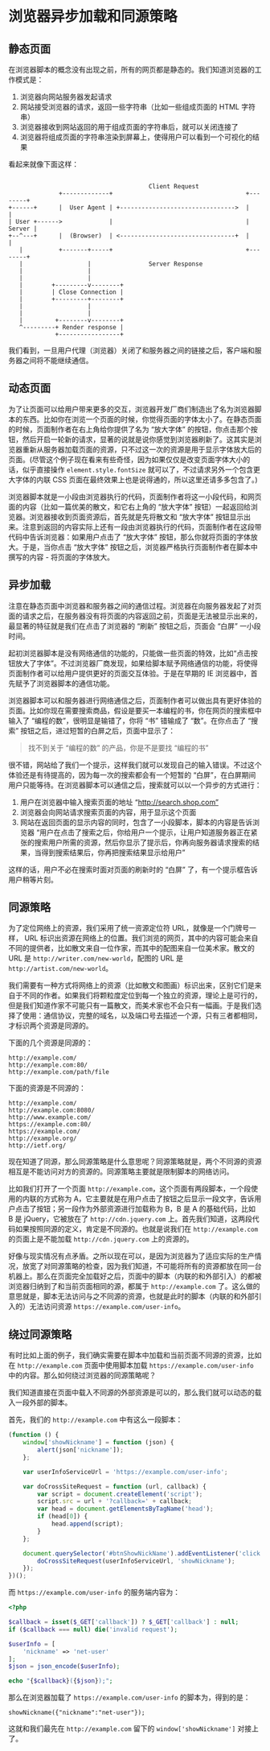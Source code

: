 # 浏览器异步加载和同源策略

## 静态页面
在浏览器脚本的概念没有出现之前，所有的网页都是静态的。我们知道浏览器的工作模式是：

1. 浏览器向网站服务器发起请求
2. 网站接受浏览器的请求，返回一些字符串（比如一些组成页面的 HTML 字符串）
3. 浏览器接收到网站返回的用于组成页面的字符串后，就可以关闭连接了
4. 浏览器将组成页面的字符串渲染到屏幕上，使得用户可以看到一个可视化的结果

看起来就像下面这样：

```

                                       Client Request                              
              +-------------+                                     +--------+       
+------+      |  User Agent | +-------------------------------->  |        |       
| User +------>             |                                     | Server |       
+--^---+      |  (Browser)  | <--------------------------------+  |        |       
   |          +-------+-----+                                     +--------+       
   |                  |                Server Response                             
   |                  |                                                            
   |                  |                                                            
   |        +---------v--------+                                                   
   |        | Close Connection |                                                   
   |        +---------+--------+                                                   
   |                  |                                                            
   |                  |                                                            
   |         +--------v--------+                                                   
   ^---------+ Render response |                                                   
             +-----------------+                                                   
```

我们看到，一旦用户代理（浏览器）关闭了和服务器之间的链接之后，客户端和服务器之间将不能继续通信。

## 动态页面
为了让页面可以给用户带来更多的交互，浏览器开发厂商们制造出了名为浏览器脚本的东西。比如你在浏览一个页面的时候，你觉得页面的字体太小了。在静态页面的时候，页面制作者在右上角给你提供了名为 “放大字体” 的按钮，你点击那个按钮，然后开启一轮新的请求，显著的说就是说你感觉到浏览器刷新了。这其实是浏览器重新从服务器加载页面的资源，只不过这一次的资源是用于显示字体放大后的页面。(尽管这个例子现在看来有些奇怪，因为如果仅仅是改变页面字体大小的话，似乎直接操作 `element.style.fontSize` 就可以了，不过请求另外一个包含更大字体的内联 CSS 页面在最终效果上也是说得通的，所以这里还请多多包含了。)

浏览器脚本就是一小段由浏览器执行的代码，页面制作者将这一小段代码，和网页面的内容（比如一篇优美的散文，和它右上角的 “放大字体” 按钮）一起返回给浏览器。浏览器接收到页面资源后，首先就是先将散文和 “放大字体” 按钮显示出来。注意到返回的内容实际上还有一段由浏览器执行的代码，页面制作者在这段带代码中告诉浏览器：如果用户点击了 “放大字体” 按钮，那么你就将页面的字体放大。于是，当你点击 “放大字体” 按钮之后，浏览器严格执行页面制作者在脚本中撰写的内容 - 将页面的字体放大。

## 异步加载
注意在静态页面中浏览器和服务器之间的通信过程。浏览器在向服务器发起了对页面的请求之后，在服务器没有将页面的内容返回之前，页面是无法被显示出来的，最显著的特征就是我们在点击了浏览器的 “刷新” 按钮之后，页面会 “白屏” 一小段时间。

起初浏览器脚本是没有网络通信的功能的，只能做一些页面的特效，比如“点击按钮放大了字体”。不过浏览器厂商发现，如果给脚本赋予网络通信的功能，将使得页面制作者可以给用户提供更好的页面交互体验。于是在早期的 IE 浏览器中，首先赋予了浏览器脚本的通信功能。

浏览器脚本可以和服务器进行网络通信之后，页面制作者可以做出具有更好体验的页面。比如你现在需要搜索商品，假设是要买一本编程的书，你在网页的搜索框中输入了 “编程的数”，很明显是输错了，你将 “书” 错输成了 “数”。在你点击了 “搜索” 按钮之后，进过短暂的白屏之后，页面中显示了：

> 找不到关于 “编程的数” 的产品，你是不是要找 “编程的书”

很不错，网站给了我们一个提示，这样我们就可以发现自己的输入错误。不过这个体验还是有待提高的，因为每一次的搜索都会有一个短暂的 “白屏”，在白屏期间用户只能等待。在浏览器脚本可以通信之后，搜索就可以以一个异步的方式进行：

1. 用户在浏览器中输入搜索页面的地址 “http://search.shop.com”
2. 浏览器会向网站请求搜索页面的内容，用于显示这个页面
3. 网站在返回页面的显示内容的同时，包含了一小段脚本，脚本的内容是告诉浏览器 “用户在点击了搜索之后，你给用户一个提示，让用户知道服务器正在紧张的搜索用户所需的资源，然后你显示了提示后，你再向服务器请求搜索的结果，当得到搜索结果后，你再把搜索结果显示给用户”

这样的话，用户不必在搜索时面对页面的刷新时的 “白屏” 了，有一个提示框告诉用户稍等片刻。

## 同源策略
为了定位网络上的资源，我们采用了统一资源定位符 URL，就像是一个门牌号一样， URL 标识出资源在网络上的位置。我们浏览的网页，其中的内容可能会来自不同的提供者，比如散文来自一位作家，而其中的配图来自一位美术家。散文的 URL 是 `http://writer.com/new-world`，配图的 URL 是 `http://artist.com/new-world`。

我们需要有一种方式将网络上的资源（比如散文和图画）标识出来，区别它们是来自于不同的作者。如果我们将颗粒度定位到每一个独立的资源，理论上是可行的，但是我们知道作家不可能只有一篇散文，而美术家也不会只有一幅画。于是我们选择了使用：通信协议，完整的域名，以及端口号去描述一个源，只有三者都相同，才标识两个资源是同源的。

下面的几个资源是同源的：

```
http://example.com/ 
http://example.com:80/ 
http://example.com/path/file
```

下面的资源是不同源的：

```
http://example.com/ 
http://example.com:8080/ 
http://www.example.com/ 
https://example.com:80/ 
https://example.com/ 
http://example.org/ 
http://ietf.org/
```

现在知道了同源，那么同源策略是什么意思呢？同源策略就是，两个不同源的资源相互是不能访问对方的资源的。同源策略主要就是限制脚本的网络访问。

比如我们打开了一个页面 `http://example.com`，这个页面有两段脚本，一个段使用的内联的方式称为 A，它主要就是在用户点击了按钮之后显示一段文字，告诉用户点击了按钮；另一段作为外部资源进行加载称为 B，B 是 A 的基础代码，比如 B 是 jQuery，它被放在了 `http://cdn.jquery.com` 上。首先我们知道，这两段代码如果按照同源的定义，肯定是不同源的。也就是说我们在 `http://example.com` 的页面上是不能加载 `http://cdn.jquery.com` 上的资源的。

好像与现实情况有点矛盾。之所以现在可以，是因为浏览器为了适应实际的生产情况，放宽了对同源策略的检查，因为我们知道，不可能将所有的资源都放在同一台机器上。那么在页面完全加载好之后，页面中的脚本（内联的和外部引入）的都被浏览器归纳到了和当前页面相同的源，都属于 `http://example.com` 了。这么做的意思就是，脚本无法访问与之不同源的资源，也就是此时的脚本（内联的和外部引入的）无法访问资源 `https://example.com/user-info`。

## 绕过同源策略
有时比如上面的例子，我们确实需要在脚本中加载和当前页面不同源的资源，比如在 `http://example.com` 页面中使用脚本加载 `https://example.com/user-info` 中的内容。那么如何绕过浏览器的同源策略呢？

我们知道直接在页面中载入不同源的外部资源是可以的，那么我们就可以动态的载入一段外部的脚本。

首先，我们的 `http://example.com` 中有这么一段脚本：

```js
(function () {
    window['showNickname'] = function (json) {
        alert(json['nickname']);
    };

    var userInfoServiceUrl = 'https://example.com/user-info';

    var doCrossSiteRequest = function (url, callback) {
        var script = document.createElement('script');
        script.src = url + '?callback=' + callback;
        var head = document.getElementsByTagName('head');
        if (head[0]) {
            head.append(script);
        }
    };

    document.querySelector('#btnShowNickName').addEventListener('click', function () {
        doCrossSiteRequest(userInfoServiceUrl, 'showNickname');
    });
})();
```

而 `https://example.com/user-info` 的服务端内容为：

```php
<?php

$callback = isset($_GET['callback']) ? $_GET['callback'] : null;
if ($callback === null) die('invalid request');

$userInfo = [
    'nickname' => 'net-user'
];
$json = json_encode($userInfo);

echo "{$callback}({$json});";
```

那么在浏览器加载了 `https://example.com/user-info` 的脚本为，得到的是：

```
showNickname({"nickname":"net-user"});
```

这就和我们最先在 `http://example.com` 留下的 `window['showNickname']` 对接上了。
